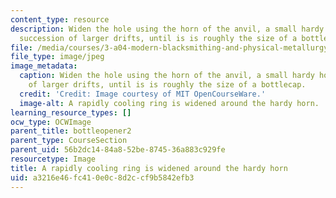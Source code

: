 ```yaml
---
content_type: resource
description: Widen the hole using the horn of the anvil, a small hardy horn, or a
  succession of larger drifts, until is is roughly the size of a bottlecap.
file: /media/courses/3-a04-modern-blacksmithing-and-physical-metallurgy-fall-2008/a3216e46fc410e0c8d2ccf9b5842efb3_063.jpg
file_type: image/jpeg
image_metadata:
  caption: Widen the hole using the horn of the anvil, a small hardy horn, or a succession
    of larger drifts, until is is roughly the size of a bottlecap.
  credit: 'Credit: Image courtesy of MIT OpenCourseWare.'
  image-alt: A rapidly cooling ring is widened around the hardy horn.
learning_resource_types: []
ocw_type: OCWImage
parent_title: bottleopener2
parent_type: CourseSection
parent_uid: 56b2dc14-84a8-52be-8745-36a883c929fe
resourcetype: Image
title: A rapidly cooling ring is widened around the hardy horn
uid: a3216e46-fc41-0e0c-8d2c-cf9b5842efb3
---
```

